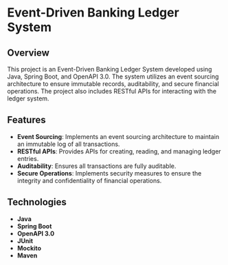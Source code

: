 # Event-Driven Banking Ledger System

## Overview

This project is an Event-Driven Banking Ledger System developed using Java, Spring Boot, and OpenAPI 3.0. The system utilizes an event sourcing architecture to ensure immutable records, auditability, and secure financial operations. The project also includes RESTful APIs for interacting with the ledger system.

## Features

- **Event Sourcing**: Implements an event sourcing architecture to maintain an immutable log of all transactions.
- **RESTful APIs**: Provides APIs for creating, reading, and managing ledger entries.
- **Auditability**: Ensures all transactions are fully auditable.
- **Secure Operations**: Implements security measures to ensure the integrity and confidentiality of financial operations.

## Technologies

- **Java**
- **Spring Boot**
- **OpenAPI 3.0**
- **JUnit**
- **Mockito**
- **Maven**